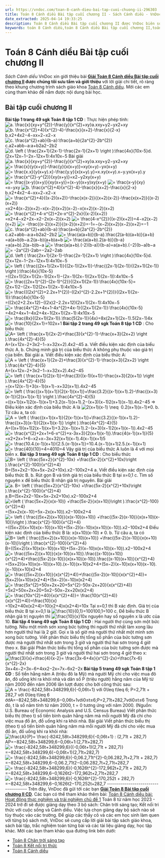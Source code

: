 ```yaml
---
url: https://vndoc.com/toan-8-canh-dieu-bai-tap-cuoi-chuong-ii-296303
title: Toán 8 Cánh diều Bài tập cuối chương II - Sách Cánh diều - VnDoc.com
date_extracted: 2025-04-14 19:33:25
description: Toán 8 Cánh diều Bài tập cuối chương II được VnDoc biên soạn lời giải nhằm giúp các em nắm được nội dung bài Bài tập cuối chương, Toán 8 sách Cánh diều. Mời các em tham khảo lời giải
keywords: toán 8 Cánh diều,toán 8 Cánh diều Bài tập cuối chương II,toán 8 Cánh diều Bài tập cuối chương,toán lớp 8 Cánh diều,giải toán 8 Cánh diều,giải sgk toán 8 Cánh diều,sgk toán 8 Cánh diều,sách giáo khoa toán 8 Cánh diều,toán 8 Bài tập cuối chương II,Toán 8 Cánh diều trang 49,Bài tập cuối chương II
---
```


# Toán 8 Cánh diều Bài tập cuối chương II
 _Sách Cánh diều_
VnDoc xin giới thiệu bài **[Giải Toán 8 Cánh diều Bài tập cuối chương II](<https://vndoc.com/toan-8-canh-dieu-bai-tap-cuoi-chuong-ii-296303>) **được chúng tôi sưu tầm và giới thiệu**** với lời giải chi tiết, rõ ràng theo khung chương trình sách giáo khoa [Toán 8 Cánh diều](<https://vndoc.com/giai-toan-lop8>). Mời các em cùng tham khảo để nắm được nội dung bài học.
## **Bài tập cuối chương II**
**Bài tập 1 trang 49 sgk Toán 8 tập 1 CD** : Thực hiện phép tính:
![a. \\frac{x}{xy+y^{2}}-\\frac{y}{x^{2}+xy}](https://i.vdoc.vn/data/image/blank.png)a.xxy+y2−yx2+xy
![b. \\frac{x^{2}+4}{x^{2}-4}-\\frac{x}{x+2}-\\frac{x}{2-x}](https://i.vdoc.vn/data/image/blank.png)b.x2+4x2−4−xx+2−x2−x
![c. \\frac{a^{2}+ab}{b-a}:\\frac{a+b}{2a^{2}-2b^{2}}](https://i.vdoc.vn/data/image/blank.png)c.a2+abb−a:a+b2a2−2b2
![d. \\left \( \\frac{2x+1}{2x-1}-\\frac{2x-1}{2x+1} \\right \):\\frac{4x}{10x-5}](https://i.vdoc.vn/data/image/blank.png)d.\(2x+12x−1−2x−12x+1\):4x10x−5
Bài giải
![a. \\frac{x}{xy+y^{2}}-\\frac{y}{x^{2}+xy}](https://i.vdoc.vn/data/image/blank.png)a.xxy+y2−yx2+xy
![= \\frac{x}{y\(x+y\)}-\\frac{y}{x\(x+y\)}](https://i.vdoc.vn/data/image/blank.png)=xy\(x+y\)−yx\(x+y\)
![= \\frac{x.x}{y\(x+y\).x}-\\frac{y.y}{x\(x+y\).y}](https://i.vdoc.vn/data/image/blank.png)=x.xy\(x+y\).x−y.yx\(x+y\).y
![= \\frac{x^{2}-y^{2}}{xy\(x+y\)}](https://i.vdoc.vn/data/image/blank.png)=x2−y2xy\(x+y\)
![= \\frac{\(x-y\)\(x+y\)}{xy\(x+y\)}](https://i.vdoc.vn/data/image/blank.png)=\(x−y\)\(x+y\)xy\(x+y\)
![= \\frac{x-y}{xy}](https://i.vdoc.vn/data/image/blank.png)=x−yxy
![b. \\frac{x^{2}+4}{x^{2}-4}-\\frac{x}{x+2}-\\frac{x}{2-x}](https://i.vdoc.vn/data/image/blank.png)b.x2+4x2−4−xx+2−x2−x
![= \\frac{x^{2}+4}{\(x-2\)\(x+2\)}-\\frac{x\(x-2\)}{\(x+2\)\(x-2\)}-\\frac{x\(x+2\)}{\(x-2\)\(x+2\)}](https://i.vdoc.vn/data/image/blank.png)=x2+4\(x−2\)\(x+2\)−x\(x−2\)\(x+2\)\(x−2\)−x\(x+2\)\(x−2\)\(x+2\)
![= \\frac{x^{2}+4-x^{2}+2x-x^{2}-2x}{\(x-2\)\(x+2\)}](https://i.vdoc.vn/data/image/blank.png)=x2+4−x2+2x−x2−2x\(x−2\)\(x+2\)
![= \\frac{4-x^{2}}{\(x-2\)\(x+2\)}](https://i.vdoc.vn/data/image/blank.png)=4−x2\(x−2\)\(x+2\)
![= -\\frac{\(x-2\)\(x+2\)}{\(x-2\)\(x+2\)}=-1](https://i.vdoc.vn/data/image/blank.png)=−\(x−2\)\(x+2\)\(x−2\)\(x+2\)=−1
![c. \\frac{a^{2}+ab}{b-a}:\\frac{a+b}{2a^{2}-2b^{2}}](https://i.vdoc.vn/data/image/blank.png)c.a2+abb−a:a+b2a2−2b2
![= \\frac{a\(a+b\)}{b-a}.\\frac{2\(a-b\)\(a+b\)}{a+b}](https://i.vdoc.vn/data/image/blank.png)=a\(a+b\)b−a.2\(a−b\)\(a+b\)a+b
![= \\frac{a\(a+b\).2\(a-b\)}{b-a}](https://i.vdoc.vn/data/image/blank.png)=a\(a+b\).2\(a−b\)b−a
![= \\frac{a\(a+b\).\(-2\)\(b-a\)}{b-a}](https://i.vdoc.vn/data/image/blank.png)=a\(a+b\).\(−2\)\(b−a\)b−a
![= -2a^{2}-2ab](https://i.vdoc.vn/data/image/blank.png)=−2a2−2ab
![d. \\left \( \\frac{2x+1}{2x-1}-\\frac{2x-1}{2x+1} \\right \):\\frac{4x}{10x-5}](https://i.vdoc.vn/data/image/blank.png)d.\(2x+12x−1−2x−12x+1\):4x10x−5
![= \\left \( \\frac{\(2x+1\)\(2x+1\)}{\(2x-1\)\(2x+1\)}-\\frac{\(2x-1\)\(2x-1\)}{\(2x+1\)\(2x-1\)} \\right \):\\frac{4x}{10x-5}](https://i.vdoc.vn/data/image/blank.png)=\(\(2x+1\)\(2x+1\)\(2x−1\)\(2x+1\)−\(2x−1\)\(2x−1\)\(2x+1\)\(2x−1\)\):4x10x−5
![= \\frac{\(2x+1\)^{2}-\(2x-1\)^{2}}{\(2x+1\)\(2x-1\)}:\\frac{4x}{10x-5}](https://i.vdoc.vn/data/image/blank.png)=\(2x+1\)2−\(2x−1\)2\(2x+1\)\(2x−1\):4x10x−5
![= \\frac{\(\(2x\)^{2}+2.2x+1^{2}\)-\(\(2x\)^{2}-2.2x+1^{2}\)}{\(2x+1\)\(2x-1\)}:\\frac{4x}{10x-5}](https://i.vdoc.vn/data/image/blank.png)=\(\(2x\)2+2.2x+12\)−\(\(2x\)2−2.2x+12\)\(2x+1\)\(2x−1\):4x10x−5
![= \\frac{4x^{2}+4x+1-4x^{2}+4x-1}{\(2x+1\)\(2x-1\)}:\\frac{4x}{10x-5}](https://i.vdoc.vn/data/image/blank.png)=4x2+4x+1−4x2+4x−1\(2x+1\)\(2x−1\):4x10x−5
![= \\frac{8x}{\(2x+1\)\(2x-1\)}.\\frac{5\(2x-1\)}{4x}](https://i.vdoc.vn/data/image/blank.png)=8x\(2x+1\)\(2x−1\).5\(2x−1\)4x
![= \\frac{10}{2x+1}](https://i.vdoc.vn/data/image/blank.png)=102x+1
**Bài tập 2 trang 49 sgk Toán 8 tập 1 CD** : Cho biểu thức
![A= \\left \( \\frac{x+1}{2x-2}+\\frac{3}{x^{2}-1}-\\frac{x+3}{2x+2} \\right \).\\frac{4x^{2}-4}{5}](https://i.vdoc.vn/data/image/blank.png)A=\(x+12x−2+3x2−1−x+32x+2\).4x2−45
a. Viết điều kiện xác định của biểu thức A.
b. Chứng minh giá trị của biểu thức A không phụ thuộc vào giá trị của biến.
Bài giải
a. Viết điều kiện xác định của biểu thức A:
![A = \\left \( \\frac{x+1}{2x-2}+\\frac{3}{x^{2}-1}-\\frac{x+3}{2x+2} \\right \).\\frac{4x^{2}-4}{5}](https://i.vdoc.vn/data/image/blank.png)A=\(x+12x−2+3x2−1−x+32x+2\).4x2−45
![= \\left \( \\frac{x+1}{2\(x-1\)}+\\frac{3}{\(x-1\)\(x+1\)}-\\frac{x+3}{2\(x+1\)} \\right \).\\frac{4x^{2}-4}{5}](https://i.vdoc.vn/data/image/blank.png)=\(x+12\(x−1\)+3\(x−1\)\(x+1\)−x+32\(x+1\)\).4x2−45
![= \\left \( \\frac{\(x+1\)\(x+1\)}{2\(x-1\)\(x+1\)}+\\frac{3.2}{\(x-1\)\(x+1\).2}-\\frac{\(x+3\)\(x-1\)}{2\(x+1\)\(x-1\)} \\right \).\\frac{4x^{2}-4}{5}](https://i.vdoc.vn/data/image/blank.png)=\(\(x+1\)\(x+1\)2\(x−1\)\(x+1\)+3.2\(x−1\)\(x+1\).2−\(x+3\)\(x−1\)2\(x+1\)\(x−1\)\).4x2−45
=> Điều kiện xác định của biểu thức A là ![2\(x+1\)\(x-1\) \\neq  0.](https://i.vdoc.vn/data/image/blank.png)2\(x+1\)\(x−1\)≠0.
b. Từ câu a, ta có: 
![A = \\left \( \\frac{\(x+1\)\(x+1\)}{2\(x-1\)\(x+1\)}+\\frac{3.2}{\(x-1\)\(x+1\).2}-\\frac{\(x+3\)\(x-1\)}{2\(x+1\)\(x-1\)} \\right \).\\frac{4x^{2}-4}{5}](https://i.vdoc.vn/data/image/blank.png)A=\(\(x+1\)\(x+1\)2\(x−1\)\(x+1\)+3.2\(x−1\)\(x+1\).2−\(x+3\)\(x−1\)2\(x+1\)\(x−1\)\).4x2−45
![= \\frac{x^{2}+2x+1+6-x^{2}+x-3x+3}{2\(x+1\)\(x-1\)}.\\frac{4\(x-1\)\(x+1\)}{5}](https://i.vdoc.vn/data/image/blank.png)=x2+2x+1+6−x2+x−3x+32\(x+1\)\(x−1\).4\(x−1\)\(x+1\)5
![= \\frac{10.4.\(x-1\)\(x+1\)}{2.5.\(x-1\)\(x+1\)}](https://i.vdoc.vn/data/image/blank.png)=10.4.\(x−1\)\(x+1\)2.5.\(x−1\)\(x+1\)
![= \\frac{40}{10}=4](https://i.vdoc.vn/data/image/blank.png)=4010=4
Vậy giá trị của biểu thức A luôn là 4 với mọi biến x.
**Bài tập 3 trang 49 sgk Toán 8 tập 1 CD** : Cho biểu thức
![B= \\left \( \\frac{5x+2}{x^{2}-10x} +\\frac{5x-2}{x^{2}+10x}\\right \).\\frac{x^{2}-100}{x^{2}+4}](https://i.vdoc.vn/data/image/blank.png)B=\(5x+2x2−10x+5x−2x2+10x\).x2−100x2+4
a. Viết điều kiện xác định của biểu thức B.
b. Rút gọn B và tính giá trị của biểu thức B tại x=0,1
c. Tìm số nguyên x để biểu thức B nhận giá trị nguyên.
Bài giải
![a. B= \\left \( \\frac{5x+2}{x^{2}-10x} +\\frac{5x-2}{x^{2}+10x}\\right \).\\frac{x^{2}-100}{x^{2}+4}](https://i.vdoc.vn/data/image/blank.png)a.B=\(5x+2x2−10x+5x−2x2+10x\).x2−100x2+4
![=\\left \( \\frac{5x+2}{x\(x-10\)} +\\frac{5x-2}{x\(x+10\)}\\right \).\\frac{x^{2}-100}{x^{2}+4}](https://i.vdoc.vn/data/image/blank.png)=\(5x+2x\(x−10\)+5x−2x\(x+10\)\).x2−100x2+4
![= \\left \( \\frac{\(5x+2\)\(x+10\)}{x\(x-10\)\(x+10\)} +\\frac{\(5x-2\)\(x-10\)}{x\(x+10\)\(x-10\)}\\right \).\\frac{x^{2}-100}{x^{2}+4}](https://i.vdoc.vn/data/image/blank.png)=\(\(5x+2\)\(x+10\)x\(x−10\)\(x+10\)+\(5x−2\)\(x−10\)x\(x+10\)\(x−10\)\).x2−100x2+4
Điều kiện xác định của biểu thức B là: x\(x+10\)\(x-10\) ≠ 0.
b. Từ câu a, ta có
![B= \\left \( \\frac{\(5x+2\)\(x+10\)}{x\(x-10\)\(x+10\)} +\\frac{\(5x-2\)\(x-10\)}{x\(x+10\)\(x-10\)}\\right \).\\frac{x^{2}-100}{x^{2}+4}](https://i.vdoc.vn/data/image/blank.png)B=\(\(5x+2\)\(x+10\)x\(x−10\)\(x+10\)+\(5x−2\)\(x−10\)x\(x+10\)\(x−10\)\).x2−100x2+4
![= \\frac{\(5x+2\)\(x+10\)}{x\(x-10\)\(x+10\)}.\\frac{\(x-10\)\(x+10\)}{x^{2}+4}+\\frac{\(5x-2\)\(x-10\)}{x\(x+10\)\(x-10\)}.\\frac{\(x-10\)\(x+10\)}{x^{2}+4}](https://i.vdoc.vn/data/image/blank.png)=\(5x+2\)\(x+10\)x\(x−10\)\(x+10\).\(x−10\)\(x+10\)x2+4+\(5x−2\)\(x−10\)x\(x+10\)\(x−10\).\(x−10\)\(x+10\)x2+4
![= \\frac{\(5x+2\)\(x+10\)}{x\(x^{2}+4\)}+\\frac{\(5x-2\)\(x-10\)}{x\(x^{2}+4\)}](https://i.vdoc.vn/data/image/blank.png)=\(5x+2\)\(x+10\)x\(x2+4\)+\(5x−2\)\(x−10\)x\(x2+4\)
![= \\frac{5x^{2}+50x+2x+20+5x^{2}-50x-2x+20}{x\(x^{2}+4\)}](https://i.vdoc.vn/data/image/blank.png)=5x2+50x+2x+20+5x2−50x−2x+20x\(x2+4\)
![= \\frac{10x^{2}+40}{x\(x^{2}+4\)}= \\frac{10\(x^{2}+4\)}{x\(x^{2}+4\)}=\\frac{10}{x}](https://i.vdoc.vn/data/image/blank.png)=10x2+40x\(x2+4\)=10\(x2+4\)x\(x2+4\)=10x
Tại x=0,1 thì B xác định.
Giá trị của biểu thức B tại x=0,1 là ![\\frac{10}{0,1}=100](https://i.vdoc.vn/data/image/blank.png)100,1=100
c. Để biểu thức B nhận giá trị nguyên thì ![\\frac{10}{x}](https://i.vdoc.vn/data/image/blank.png)10x nguyên hay số nguyên x là ước của 10.
**Bài tập 4 trang 49 sgk Toán 8 tập 1 CD** : Hai người thợ cùng sơn một bức tường. Nếu một mình sơn xong bức tường thì người thứ nhất làm xong lâu hơn người thứ hai là 2 giờ. Gọi x là số giờ mà người thứ nhất một mình sơn xong bức tường. Viết phân thức biểu thị tổng số phần của bức tường sơn được mà người thứ nhất sơn trong 3 giờ và người thứ hai sơn trong 4 giờ theo x.
Bài giải
Phân thức biểu thị tổng số phần của bức tường sơn được mà người thứ nhất sơn trong 3 giờ và người thứ hai sơn trong 4 giờ theo x:
![\\frac{3}{x}+\\frac{4}{x-2}= \\frac{3x-6+4x}{x^{2}-2x}=\\frac{7x-6}{x^{2}-2x}](https://i.vdoc.vn/data/image/blank.png)3x+4x−2=3x−6+4xx2−2x=7x−6x2−2x
**Bài tập 5 trang 49 sgk Toán 8 tập 1 CD** : Số tiền hằng năm A \(triệu đô la Mỹ\) mà người Mỹ chi cho việc mua đô ăn, đô uống khi ra khỏi nhà và dân số P \(triệu người\) hằng năm của Mỹ từ năm 2000 đến năm 2006 lần lượt được cho bởi công thức sau:
![A = \\frac{-8242,58t+348299,6}{-0,06t+1} với 0\\leq t\\leq 6; P=2,71t + 282,7 với 0\\leq t\\leq 6](https://i.vdoc.vn/data/image/blank.png)ớớA=−8242,58t+348299,6−0,06t+1với0≤t≤6;P=2,71t+282,7với0≤t≤6
Trong đó, t là số năm tính từ năm 2000, t = 0 tương ứng với năm 2000.
\(Nguồn: U.S. Bureau oƒ Economic Analysis and U.S. Census Bureau\)
Viết phân thức biểu thị \(theo t\) số tiền bình quân hằng năm mà mỗi người Mỹ đã chi cho việc mua đồ ăn, đồ uống khi ra khỏi nhà.
Bài giải
Viết phân thức biểu thị \(theo t\) số tiền bình quân hằng năm mà mỗi người Mỹ đã chi cho việc mua đồ ăn, đồ uống khi ra khỏi nhà:
![\\frac{A}{P}= \\frac{-8242,58t+348299,6}{-0,06t+1} : \(2,71t + 282,7\)](https://i.vdoc.vn/data/image/blank.png)AP=−8242,58t+348299,6−0,06t+1:\(2,71t+282,7\)
![= \\frac{-8242,58t+348299,6}{\(-0,06t+1\)\(2,71t + 282,7\)}](https://i.vdoc.vn/data/image/blank.png)=−8242,58t+348299,6\(−0,06t+1\)\(2,71t+282,7\)
![= \\frac{-8242,58t+348299,6}{-0,06.2,71t^{2}-0,06.282,7t+2,71t + 282,7}](https://i.vdoc.vn/data/image/blank.png)=−8242,58t+348299,6−0,06.2,71t2−0,06.282,7t+2,71t+282,7
![= \\frac{-8242,58t+348299,6}{-0,1626t^{2}-172,962t+2,71t + 282,7}](https://i.vdoc.vn/data/image/blank.png)=−8242,58t+348299,6−0,1626t2−172,962t+2,71t+282,7
![= \\frac{-8242,58t+348299,6}{-0,1626t^{2}-170,252t + 282,7}](https://i.vdoc.vn/data/image/blank.png)=−8242,58t+348299,6−0,1626t2−170,252t+282,7
\-------------------------------------
Trên đây, VnDoc đã gửi tới các bạn **[Giải Toán 8 Bài tập cuối chương II CD](<https://vndoc.com/toan-8-canh-dieu-bai-tap-cuoi-chuong-ii-296303>)**.
Các bạn có thể tham khảo thêm bài: [Toán 8 Cánh diều bài: Hoạt động thực nghiệm và trải nghiệm chủ đề 1](<https://vndoc.com/toan-8-canh-dieu-bai-hoat-dong-thuc-nghiem-va-trai-nghiem-chu-de-1-296398>)
Toán 8 từ năm học 2023 - 2024 trở đi sẽ được giảng dạy theo 3 bộ sách: Chân trời sáng tạo; Kết nối tri thức với cuộc sống và Cánh diều. Việc lựa chọn giảng dạy bộ sách nào sẽ tùy thuộc vào các trường. Để giúp các thầy cô và các em học sinh làm quen với từng bộ sách mới, VnDoc sẽ cung cấp lời giải bài tập sách giáo khoa, sách bài tập, trắc nghiệm toán từng bài và các tài liệu giảng dạy, học tập khác. Mời các bạn tham khảo qua đường link bên dưới:
  * [Toán 8 Chân trời sáng tạo](<https://vndoc.com/toan-8-chan-troi-sang-tao>)
  * [Toán 8 Kết nối tri thức](<https://vndoc.com/toan-8-ket-noi-tri-thuc>)
  * [Toán 8 Cánh diều](<https://vndoc.com/giai-toan-lop8>)


